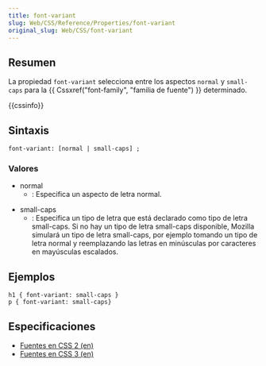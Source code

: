 ```yaml
---
title: font-variant
slug: Web/CSS/Reference/Properties/font-variant
original_slug: Web/CSS/font-variant
---
```


## Resumen

La propiedad `font-variant` selecciona entre los aspectos `normal` y `small-caps` para la {{ Cssxref("font-family", "familia de fuente") }} determinado.

{{cssinfo}}

## Sintaxis

```
font-variant: [normal | small-caps] ;
```

### Valores

- normal
  - : Especifica un aspecto de letra normal.

<!---->

- small-caps
  - : Especifica un tipo de letra que está declarado como tipo de letra small-caps. Si no hay un tipo de letra small-caps disponible, Mozilla simulará un tipo de letra small-caps, por ejemplo tomando un tipo de letra normal y reemplazando las letras en minúsculas por caracteres en mayúsculas escalados.

## Ejemplos

```
h1 { font-variant: small-caps }
p { font-variant: small-caps}
```

## Especificaciones

- [Fuentes en CSS 2 (en)](https://www.w3.org/TR/CSS2/fonts.html#propdef-font-variant)
- [Fuentes en CSS 3 (en)](https://www.w3.org/TR/css3-fonts/#font-variant)
